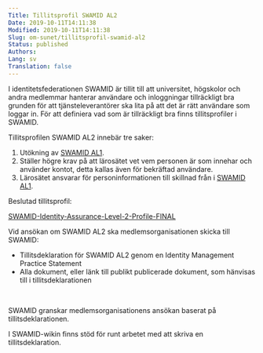 ```yaml
---
Title: Tillitsprofil SWAMID AL2
Date: 2019-10-11T14:11:38
Modified: 2019-10-11T14:11:38
Slug: om-sunet/tillitsprofil-swamid-al2
Status: published
Authors: 
Lang: sv
Translation: false
---
```


I identitetsfederationen SWAMID är tillit till att universitet, högskolor och andra medlemmar hanterar användare och inloggningar tillräckligt bra grunden för att tjänsteleverantörer ska lita på att det är rätt användare som loggar in. För att definiera vad som är tillräckligt bra finns tillitsprofiler i SWAMID.


Tillitsprofilen SWAMID AL2 innebär tre saker:


1. Utökning av [SWAMID AL1](http://web-wp.sunet.se/om-swamid/swamid-identity-assurance-level-1-profile/).
2. Ställer högre krav på att lärosätet vet vem personen är som innehar och använder kontot, detta kallas även för bekräftad användare.
3. Lärosätet ansvarar för personinformationen till skillnad från i [SWAMID AL1](http://web-wp.sunet.se/om-swamid/swamid-identity-assurance-level-1-profile/).


Beslutad tillitsprofil:


[SWAMID-Identity-Assurance-Level-2-Profile-FINAL](http://web-wp.sunet.se/wp-content/uploads/2019/10/SWAMID-Identity-Assurance-Level-2-Profile-FINAL.pdf)


Vid ansökan om SWAMID AL2 ska medlemsorganisationen skicka till SWAMID:


* Tillitsdeklaration för SWAMID AL2 genom en Identity Management Practice Statement
* Alla dokument, eller länk till publikt publicerade dokument, som hänvisas till i tillitsdeklarationen


 


SWAMID granskar medlemsorganisationens ansökan baserat på tillitsdeklarationen.


I SWAMID-wikin finns stöd för runt arbetet med att skriva en tillitsdeklaration.



